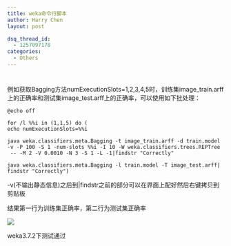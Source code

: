 ```yaml
---
title: weka命令行脚本
author: Harry Chen
layout: post

dsq_thread_id:
  - 1257097178
categories:
  - Others
---
```

# 

例如获取Bagging方法numExecutionSlots=1,2,3,4,5时，训练集image_train.arff上的正确率和测试集image_test.arff上的正确率，可以使用如下批处理：


    @echo off

    for /l %%i in (1,1,5) do (
    echo numExecutionSlots=%%i

    java weka.classifiers.meta.Bagging -t image_train.arff -d train.model
    -v -P 100 -S 1 -num-slots %%i -I 10 -W weka.classifiers.trees.REPTree
     -- -M 2 -V 0.0010 -N 3 -S 1 -L -1|findstr "Correctly"

    java weka.classifiers.meta.Bagging -l train.model -T image_test.arff|
    findstr "Correctly")

-v(不输出静态信息)之后到|findstr之前的部分可以在界面上配好然后右键拷贝到剪贴板

结果第一行为训练集正确率，第二行为测试集正确率

![][1]

weka3.7.2下测试通过

   [1]: http://fmn.rrimg.com/fmn049/20101120/2005/b_large_e8kG_3ec00001ddd55c15.jpg
